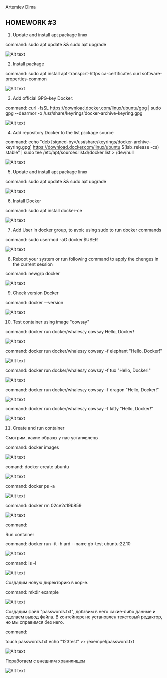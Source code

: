 Artemiev Dima

## HOMEWORK #3

1. Update and install apt package linux

command: sudo apt update && sudo apt upgrade

![Alt text](image.png)

2. Install package 
   
command: sudo apt install apt-transport-https ca-certificates curl software-properties-common

![Alt text](image-1.png)

3. Add official GPG-key Docker:

command: curl -fsSL https://download.docker.com/linux/ubuntu/gpg | sudo gpg --dearmor -o /usr/share/keyrings/docker-archive-keyring.gpg

![Alt text](image-2.png)

4. Add repository Docker to the list package source

command: echo "deb [signed-by=/usr/share/keyrings/docker-archive-keyring.gpg] https://download.docker.com/linux/ubuntu $(lsb_release -cs) stable" | sudo tee /etc/apt/sources.list.d/docker.list > /dev/null

![Alt text](image-3.png)

5. Update and install apt package linux

command: sudo apt update && sudo apt upgrade

![Alt text](image-4.png)

6. Install Docker

command: sudo apt install docker-ce

![Alt text](image-5.png)

7. Add User in docker group, to avoid using sudo to run docker commands
   
command: sudo usermod -aG docker $USER

![Alt text](image-6.png)

8. Reboot your system or run following command to apply the chenges in the current session

command: newgrp docker

![Alt text](image-7.png)

9. Check version Docker

command: docker --version

![Alt text](image-8.png)

10. Test container using image "cowsay"

command: docker run docker/whalesay cowsay Hello, Docker!

![Alt text](image-9.png)

command: docker run docker/whalesay cowsay -f elephant "Hello, Docker!"

![Alt text](image-10.png)

command: docker run docker/whalesay cowsay -f tux "Hello, Docker!"

![Alt text](image-11.png)

command: docker run docker/whalesay cowsay -f dragon "Hello, Docker!"

![Alt text](image-12.png)

command: docker run docker/whalesay cowsay -f kitty "Hello, Docker!"

![Alt text](image-13.png)

11. Create and run container

Смотрим, какие образы у нас установлены.

command: docker images

![Alt text](image-15.png)

comand: docker create ubuntu 

![Alt text](image-14.png)

command: docker ps -a

![Alt text](image-16.png)

command: docker rm 02ce2c19b859

![Alt text](image-17.png)

command: 

Run container

command: docker run -it -h ard --name gb-test ubuntu:22.10

![Alt text](image-18.png)

command: ls -l

![Alt text](image-19.png)

Создадим новую директорию в корне.

command: mkdir example

![Alt text](image-20.png)

Создадим файл "passwords.txt", добавим в него какие-либо данные и сделаем вывод файла. В контейнере не установлен текстовый редактор, но мы справимся без него.

command:  

touch passwords.txt
echo "123test" >> /exempel/password.txt

![Alt text](image-21.png)

Поработаем с внешним хранилищем

![Alt text](image-22.png)